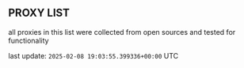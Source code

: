 ## PROXY LIST

all proxies in this list were collected from open sources and tested for functionality

last update: `2025-02-08 19:03:55.399336+00:00` UTC